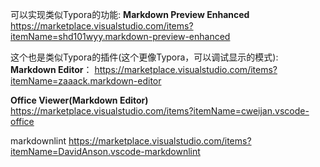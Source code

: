 可以实现类似Typora的功能:
**Markdown Preview Enhanced**
https://marketplace.visualstudio.com/items?itemName=shd101wyy.markdown-preview-enhanced


这个也是类似Typora的插件(这个更像Typora，可以调试显示的模式):
**Markdown Editor**：
https://marketplace.visualstudio.com/items?itemName=zaaack.markdown-editor


**Office Viewer(Markdown Editor)**
https://marketplace.visualstudio.com/items?itemName=cweijan.vscode-office


markdownlint
https://marketplace.visualstudio.com/items?itemName=DavidAnson.vscode-markdownlint



